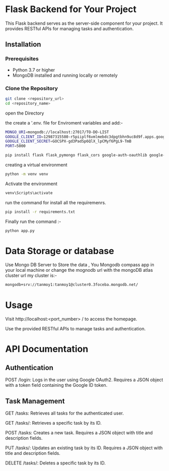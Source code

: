 # Flask Backend for Your Project

This Flask backend serves as the server-side component for your project. It provides RESTful APIs for managing tasks and authentication.

## Installation

### Prerequisites

- Python 3.7 or higher
- MongoDB installed and running locally or remotely

### Clone the Repository

```bash
git clone <repository_url>
cd <repository_name>
```
open the Directory 

the create a '.env. file for Enviroment variables  and add:-
```bash
MONGO_URI=mongodb://localhost:27017/TO-DO-LIST
GOOGLE_CLIENT_ID=12987315580-r5piiplf6vmlmebdc3dpgtbhn9uc8d9f.apps.googleusercontent.com
GOOGLE_CLIENT_SECRET=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
PORT=5000
```
```bash
pip install flask flask_pymongo flask_cors google-auth-oauthlib google-auth PyJWT python-dotenv
```
creating a virtual environment
```bash
python -m venv venv
```
Activate the environment
```bash
venv\Scripts\activate
```
run the command for install all the requiremenrs.
```bash
pip install -r requirements.txt
```

Finally run the command :-
```bash
python app.py
```

# Data Storage or database

Use Mongo DB Server to Store the data , You Mongodb compass app in your local machine or change the mognodb url with the mongoDB atlas cluster url 
my cluster is:-
```bash
mongodb+srv://tanmoy1:tanmoy1@cluster0.3foceba.mongodb.net/
```
# Usage

Visit http://localhost:<port_number> / to access the homepage.

Use the provided RESTful APIs to manage tasks and authentication.

# API Documentation

## Authentication

POST /login: Logs in the user using Google OAuth2. Requires a JSON object with a token field containing the Google ID token.

## Task Management
GET /tasks: Retrieves all tasks for the authenticated user.

GET /tasks/<id>: Retrieves a specific task by its ID.

POST /tasks: Creates a new task. Requires a JSON object with title and description fields.

PUT /tasks/<id>: Updates an existing task by its ID. Requires a JSON object with title and description fields.

DELETE /tasks/<id>: Deletes a specific task by its ID.
